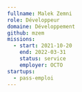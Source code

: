 ```yaml
---
fullname: Malek Zemni
role: Développeur
domaine: Développement
github: mzem
missions:
  - start: 2021-10-20
    end: 2022-03-31
    status: service
    employer: OCTO
startups:
  - pass-emploi
---
```


